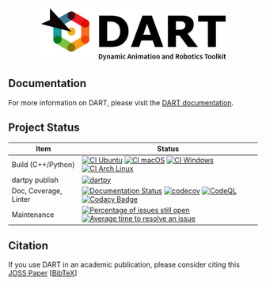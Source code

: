 <br>
<p align="center">
  <img src="https://raw.githubusercontent.com/dartsim/dart/master/docs/dart_logo_377x107.jpg" alt="DART: Dynamic Animation and Robotics Toolkit">
</p>

## Documentation

For more information on DART, please visit the [DART documentation](https://dart.readthedocs.io/).

## Project Status

| Item              | Status                                                                                                                                 |
| ----------------- | -------------------------------------------------------------------------------------------------------------------------------------- |
| Build (C++/Python) | [![CI Ubuntu](https://github.com/dartsim/dart/actions/workflows/ci_ubuntu.yml/badge.svg)](https://github.com/dartsim/dart/actions/workflows/ci_ubuntu.yml) [![CI macOS](https://github.com/dartsim/dart/actions/workflows/ci_macos.yml/badge.svg)](https://github.com/dartsim/dart/actions/workflows/ci_macos.yml) [![CI Windows](https://github.com/dartsim/dart/actions/workflows/ci_windows.yml/badge.svg)](https://github.com/dartsim/dart/actions/workflows/ci_windows.yml) [![CI Arch Linux](https://github.com/dartsim/dart/actions/workflows/ci_archlinux.yml/badge.svg)](https://github.com/dartsim/dart/actions/workflows/ci_archlinux.yml) |
| dartpy publish    | [![dartpy](https://github.com/dartsim/dart/actions/workflows/dartpy.yml/badge.svg)](https://github.com/dartsim/dart/actions/workflows/dartpy.yml) |
| Doc, Coverage, Linter | [![Documentation Status](https://readthedocs.org/projects/dart/badge/?version=latest)](https://dart.readthedocs.io/en/latest/?badge=latest) [![codecov](https://codecov.io/gh/dartsim/dart/branch/main/graph/badge.svg)](https://codecov.io/gh/dartsim/dart) [![CodeQL](https://github.com/dartsim/dart/actions/workflows/codeql.yml/badge.svg)](https://github.com/dartsim/dart/actions/workflows/codeql.yml) [![Codacy Badge](https://app.codacy.com/project/badge/Grade/2d95a9b951be4b73a71097670ec351e8)](https://www.codacy.com/gh/dartsim/dart/dashboard?utm_source=github.com&amp;utm_medium=referral&amp;utm_content=dartsim/dart&amp;utm_campaign=Badge_Grade) |
| Maintenance       | [![Percentage of issues still open](http://isitmaintained.com/badge/open/dartsim/dart.svg)](http://isitmaintained.com/project/dartsim/dart "Percentage of issues still open") [![Average time to resolve an issue](http://isitmaintained.com/badge/resolution/dartsim/dart.svg)](http://isitmaintained.com/project/dartsim/dart "Average time to resolve an issue") |

## Citation

If you use DART in an academic publication, please consider citing this [JOSS Paper](https://doi.org/10.21105/joss.00500) [[BibTeX](https://gist.github.com/jslee02/998b8809e3ae1b7aef6ef04dd2ad5e27)]
